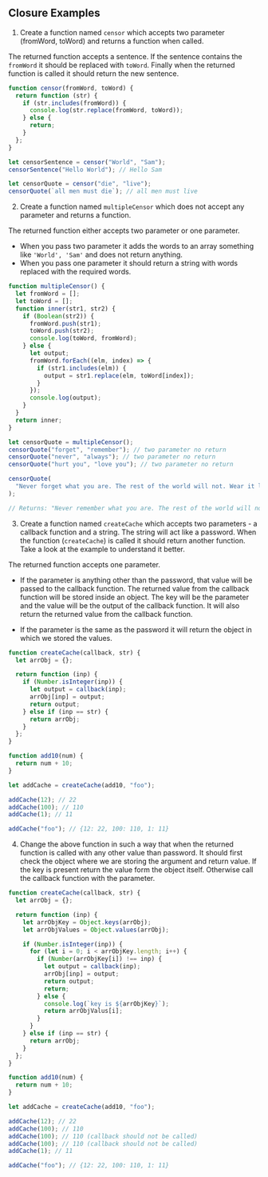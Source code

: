 ## Closure Examples

1. Create a function named `censor` which accepts two parameter (fromWord, toWord) and returns a function when called.

The returned function accepts a sentence. If the sentence contains the `fromWord` it should be replaced with `toWord`. Finally when the returned function is called it should return the new sentence.

```js
function censor(fromWord, toWord) {
  return function (str) {
    if (str.includes(fromWord)) {
      console.log(str.replace(fromWord, toWord));
    } else {
      return;
    }
  };
}

let censorSentence = censor("World", "Sam");
censorSentence("Hello World"); // Hello Sam

let censorQuote = censor("die", "live");
censorQuote(`all men must die`); // all men must live
```

2. Create a function named `multipleCensor` which does not accept any parameter and returns a function.

The returned function either accepts two parameter or one parameter.

- When you pass two parameter it adds the words to an array something like `'World', 'Sam'` and does not return anything.
- When you pass one parameter it should return a string with words replaced with the required words.

```js
function multipleCensor() {
  let fromWord = [];
  let toWord = [];
  function inner(str1, str2) {
    if (Boolean(str2)) {
      fromWord.push(str1);
      toWord.push(str2);
      console.log(toWord, fromWord);
    } else {
      let output;
      fromWord.forEach((elm, index) => {
        if (str1.includes(elm)) {
          output = str1.replace(elm, toWord[index]);
        }
      });
      console.log(output);
    }
  }
  return inner;
}

let censorQuote = multipleCensor();
censorQuote("forget", "remember"); // two parameter no return
censorQuote("never", "always"); // two parameter no return
censorQuote("hurt you", "love you"); // two parameter no return

censorQuote(
  "Never forget what you are. The rest of the world will not. Wear it like armor, and it can never be used to hurt you."
);

// Returns: "Never remember what you are. The rest of the world will not. Wear it like armor, and it can always be used to love you."
```

3. Create a function named `createCache` which accepts two parameters - a callback function and a string. The string will act like a password. When the function (`createCache`) is called it should return another function. Take a look at the example to understand it better.

The returned function accepts one parameter.

- If the parameter is anything other than the password, that value will be passed to the callback function. The returned value from the callback function will be stored inside an object. The key will be the parameter and the value will be the output of the callback function. It will also return the returned value from the callback function.

- If the parameter is the same as the password it will return the object in which we stored the values.

```js
function createCache(callback, str) {
  let arrObj = {};

  return function (inp) {
    if (Number.isInteger(inp)) {
      let output = callback(inp);
      arrObj[inp] = output;
      return output;
    } else if (inp == str) {
      return arrObj;
    }
  };
}

function add10(num) {
  return num + 10;
}

let addCache = createCache(add10, "foo");

addCache(12); // 22
addCache(100); // 110
addCache(1); // 11

addCache("foo"); // {12: 22, 100: 110, 1: 11}
```

4. Change the above function in such a way that when the returned function is called with any other value than password. It should first check the object where we are storing the argument and return value. If the key is present return the value form the object itself. Otherwise call the callback function with the parameter.

```js
function createCache(callback, str) {
  let arrObj = {};

  return function (inp) {
    let arrObjKey = Object.keys(arrObj);
    let arrObjValues = Object.values(arrObj);

    if (Number.isInteger(inp)) {
      for (let i = 0; i < arrObjKey.length; i++) {
        if (Number(arrObjKey[i]) !== inp) {
          let output = callback(inp);
          arrObj[inp] = output;
          return output;
          return;
        } else {
          console.log(`key is ${arrObjKey}`);
          return arrObjValus[i];
        }
      }
    } else if (inp == str) {
      return arrObj;
    }
  };
}

function add10(num) {
  return num + 10;
}

let addCache = createCache(add10, "foo");

addCache(12); // 22
addCache(100); // 110
addCache(100); // 110 (callback should not be called)
addCache(100); // 110 (callback should not be called)
addCache(1); // 11

addCache("foo"); // {12: 22, 100: 110, 1: 11}
```
